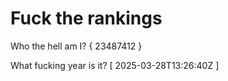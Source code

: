 # Fuck the rankings

Who the hell am I?
{ 23487412 }

What fucking year is it?
[ 2025-03-28T13:26:40Z ]
